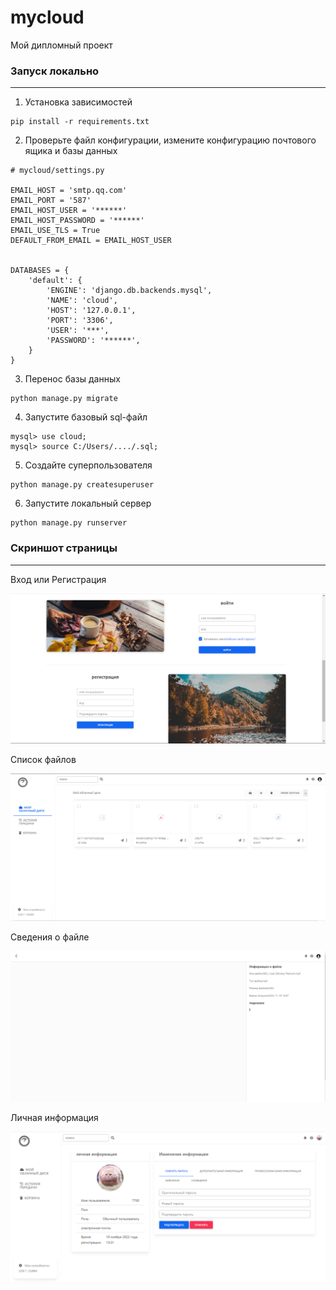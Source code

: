 # mycloud
Мой дипломный проект  


### Запуск локально
___
1. Установка зависимостей
```
pip install -r requirements.txt
```
2. Проверьте файл конфигурации, измените конфигурацию почтового ящика и базы данных
```
# mycloud/settings.py

EMAIL_HOST = 'smtp.qq.com'
EMAIL_PORT = '587'
EMAIL_HOST_USER = '******'
EMAIL_HOST_PASSWORD = '******'
EMAIL_USE_TLS = True
DEFAULT_FROM_EMAIL = EMAIL_HOST_USER


DATABASES = {
    'default': {
        'ENGINE': 'django.db.backends.mysql',
        'NAME': 'cloud',
        'HOST': '127.0.0.1',
        'PORT': '3306',
        'USER': '***',
        'PASSWORD': '******',
    }
}
```
3. Перенос базы данных
```
python manage.py migrate
```
4. Запустите базовый sql-файл
```
mysql> use cloud;
mysql> source C:/Users/..../.sql; 
```
5. Создайте суперпользователя
```
python manage.py createsuperuser
```
6. Запустите локальный сервер
```
python manage.py runserver
```
### Скриншот страницы
___ 
Вход или Регистрация  

![screen shot](images/auth.png)  

Список файлов  

![screen shot](images/main.jpeg)  

Сведения о файле  

![screen shot](images/detail.jpeg)  

Личная информация 

![screen shot](images/info.jpeg)  

